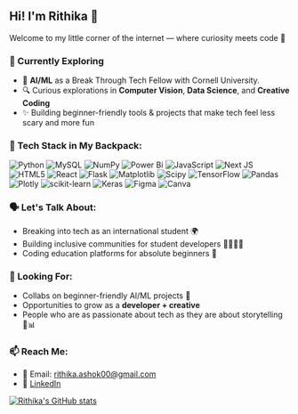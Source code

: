 ## Hi! I'm Rithika 👋

<!--
**rashok1/rashok1** is a ✨ _special_ ✨ repository because its `README.md` (this file) appears on your GitHub profile.-->

Welcome to my little corner of the internet — where curiosity meets code 🌱

### 🚀 Currently Exploring
- 🤖 **AI/ML** as a Break Through Tech Fellow with Cornell University.
- 🔍 Curious explorations in **Computer Vision**, **Data Science**, and **Creative Coding**
- ✨ Building beginner-friendly tools & projects that make tech feel less scary and more fun

 ### 🧰 Tech Stack in My Backpack:
![Python](https://img.shields.io/badge/python-3670A0?style=for-the-badge&logo=python&logoColor=ffdd54) ![MySQL](https://img.shields.io/badge/mysql-4479A1.svg?style=for-the-badge&logo=mysql&logoColor=white) ![NumPy](https://img.shields.io/badge/numpy-%23013243.svg?style=for-the-badge&logo=numpy&logoColor=white) ![Power Bi](https://img.shields.io/badge/power_bi-F2C811?style=for-the-badge&logo=powerbi&logoColor=black) ![JavaScript](https://img.shields.io/badge/javascript-%23323330.svg?style=for-the-badge&logo=javascript&logoColor=%23F7DF1E) ![Next JS](https://img.shields.io/badge/Next-black?style=for-the-badge&logo=next.js&logoColor=white) ![HTML5](https://img.shields.io/badge/html5-%23E34F26.svg?style=for-the-badge&logo=html5&logoColor=white) ![React](https://img.shields.io/badge/react-%2320232a.svg?style=for-the-badge&logo=react&logoColor=%2361DAFB) ![Flask](https://img.shields.io/badge/flask-%23000.svg?style=for-the-badge&logo=flask&logoColor=white) ![Matplotlib](https://img.shields.io/badge/Matplotlib-%23ffffff.svg?style=for-the-badge&logo=Matplotlib&logoColor=black) ![Scipy](https://img.shields.io/badge/SciPy-%230C55A5.svg?style=for-the-badge&logo=scipy&logoColor=%white) ![TensorFlow](https://img.shields.io/badge/TensorFlow-%23FF6F00.svg?style=for-the-badge&logo=TensorFlow&logoColor=white) ![Pandas](https://img.shields.io/badge/pandas-%23150458.svg?style=for-the-badge&logo=pandas&logoColor=white) ![Plotly](https://img.shields.io/badge/Plotly-%233F4F75.svg?style=for-the-badge&logo=plotly&logoColor=white) ![scikit-learn](https://img.shields.io/badge/scikit--learn-%23F7931E.svg?style=for-the-badge&logo=scikit-learn&logoColor=white) ![Keras](https://img.shields.io/badge/Keras-%23D00000.svg?style=for-the-badge&logo=Keras&logoColor=white) ![Figma](https://img.shields.io/badge/figma-%23F24E1E.svg?style=for-the-badge&logo=figma&logoColor=white) ![Canva](https://img.shields.io/badge/Canva-%2300C4CC.svg?style=for-the-badge&logo=Canva&logoColor=white)

### 🗣️ Let's Talk About:
- Breaking into tech as an international student 🌍  
- Building inclusive communities for student developers 👩‍💻🧑‍💻  
- Coding education platforms for absolute beginners 🚀  

### 👀 Looking For:
- Collabs on beginner-friendly AI/ML projects 🧠  
- Opportunities to grow as a **developer + creative**  
- People who are as passionate about tech as they are about storytelling 🎨📊

### 📫 Reach Me:
- 📨 Email: rithika.ashok00@gmail.com  
- 💼 [LinkedIn](www.linkedin.com/in/rithikaashok)  

[![Rithika's GitHub stats](https://github-readme-stats.vercel.app/api?username=rashok1)](https://github.com/rashok1/github-readme-stats)
